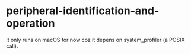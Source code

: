 # peripheral-identification-and-operation

it only runs on macOS for now coz it depens on system_profiler (a POSIX call).
